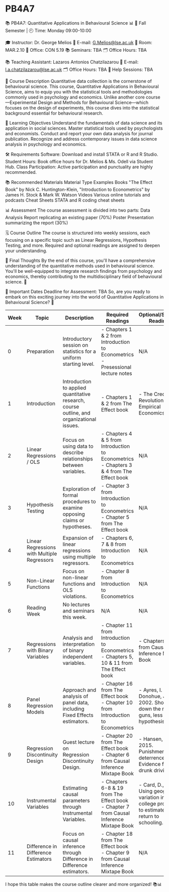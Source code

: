 # PB4A7
📚 PB4A7: Quantitative Applications in Behavioural Science 📊
📅 Fall Semester | 🕘 Time: Monday 09:00-10:00

🎓 Instructor: Dr. George Melios
📧 E-mail: G.Melios@lse.ac.uk
🏢 Room: MAR.2.10
🏫 Office: CON 5.19
📚 Seminars: TBA
🗂 Office Hours: TBA

📚 Teaching Assistant: Lazaros Antonios Chatzilazarou
📧 E-mail: l.a.chatzilazarou@lse.ac.uk
🗂 Office Hours: TBA
🤝 Help Sessions: TBA

📝 Course Description
Quantitative data collection is the cornerstone of behavioural science. This course, Quantitative Applications in Behavioural Science, aims to equip you with the statistical tools and methodologies commonly used in psychology and economics. Unlike another core course—Experimental Design and Methods for Behavioural Science—which focuses on the design of experiments, this course dives into the statistical background essential for behavioural research.

🎯 Learning Objectives
Understand the fundamentals of data science and its application in social sciences.
Master statistical tools used by psychologists and economists.
Conduct and report your own data analysis for journal publication.
Recognize and address contemporary issues in data science analysis in psychology and economics.

🛠️ Requirements
Software: Download and install STATA or R and R Studio.
Student Hours: Book office hours for Dr. Melios & Ms. Odell via Student Hub.
Class Participation: Active participation and punctuality are highly recommended.

📚 Recommended Materials
Material Type	Examples
Books	"The Effect Book" by Nick C. Huntington-Klein, "Introduction to Econometrics" by James H. Stock & Mark W. Watson
Videos	Various online tutorials and podcasts
Cheat Sheets	STATA and R coding cheat sheets

📊 Assessment
The course assessment is divided into two parts:
Data Analysis Report replicating an existing paper (70%)
Poster Presentation summarizing the report (30%)

🗓️ Course Outline
The course is structured into weekly sessions, each focusing on a specific topic such as Linear Regressions, Hypothesis Testing, and more. Required and optional readings are assigned to deepen your understanding.

🌟 Final Thoughts
By the end of this course, you'll have a comprehensive understanding of the quantitative methods used in behavioural science. You'll be well-equipped to integrate research findings from psychology and economics, thereby contributing to the multidisciplinary field of behavioural science. 🎉

📅 Important Dates
Deadline for Assessment: TBA
So, are you ready to embark on this exciting journey into the world of Quantitative Applications in Behavioural Science? 🚀




| Week | Topic                                        | Description                                                                 | Required Readings                                                                                     | Optional/Seminar Readings                                                                                     |
|------|----------------------------------------------|-----------------------------------------------------------------------------|--------------------------------------------------------------------------------------------------------|----------------------------------------------------------------------------------------------------------------|
| 0    | Preparation                                  | Introductory session on statistics for a uniform starting level.             | - Chapters 1 & 2 from Introduction to Econometrics<br>- Presessional lecture notes                    | N/A                                                                                                            |
| 1    | Introduction                                 | Introduction to applied quantitative research, course outline, and organizational issues. | - Chapters 1 & 2 from The Effect book                                                                   | - The Credibility Revolution in Empirical Economics                                                            |
| 2    | Linear Regressions / OLS                     | Focus on using data to describe relationships between variables.             | - Chapters 4 & 5 from Introduction to Econometrics<br>- Chapters 3 & 4 from The Effect book           | N/A                                                                                                            |
| 3    | Hypothesis Testing                           | Exploration of formal procedures to examine opposing claims or hypotheses.   | - Chapter 3 from Introduction to Econometrics<br>- Chapter 5 from The Effect book                      | N/A                                                                                                            |
| 4    | Linear Regressions with Multiple Regressors  | Expansion of linear regressions using multiple regressors.                   | - Chapters 6, 7 & 8 from Introduction to Econometrics                                                   | N/A                                                                                                            |
| 5    | Non-Linear Functions                         | Focus on non-linear functions and OLS violations.                            | - Chapter 8 from Introduction to Econometrics                                                           | N/A                                                                                                            |
| 6    | Reading Week                                 | No lectures and seminars this week.                                          | N/A                                                                                                    | N/A                                                                                                            |
| 7    | Regressions with Binary Variables            | Analysis and interpretation of binary independent variables.                 | - Chapter 11 from Introduction to Econometrics<br>- Chapters 5, 10 & 11 from The Effect book           | - Chapters 1 & 4 from Causal Inference Mixtape Book                                                            |
| 8    | Panel Regression Models                      | Approach and analysis of panel data, including Fixed Effects estimators.     | - Chapter 16 from The Effect book<br>- Chapter 10 from Introduction to Econometrics                    | - Ayres, I. and Donohue, J.J., 2002. Shooting down the more guns, less crime hypothesis.                      |
| 9    | Regression Discontinuity Design              | Guest lecture on Regression Discontinuity Design.                            | - Chapter 20 from The Effect book<br>- Chapter 6 from Causal Inference Mixtape Book                     | - Hansen, B., 2015. Punishment and deterrence: Evidence from drunk driving.                                    |
| 10   | Instrumental Variables                       | Estimating causal parameters through Instrumental Variables.                 | - Chapters 6-8 & 19 from The Effect book<br>- Chapter 7 from Causal Inference Mixtape Book             | - Card, D., 1993. Using geographic variation in college proximity to estimate the return to schooling.        |
| 11   | Difference in Difference Estimators          | Focus on causal inference through Difference in Difference estimators.        | - Chapter 18 from The Effect book<br>- Chapter 9 from Causal Inference Mixtape Book                     | N/A                                                                                                            |

I hope this table makes the course outline clearer and more organized! 📚📊
